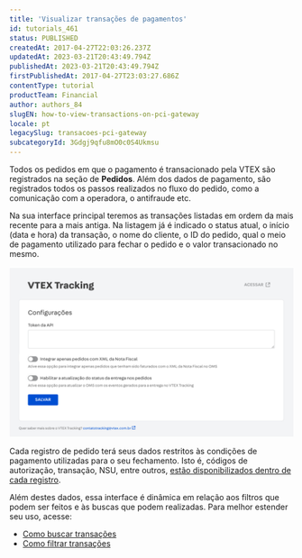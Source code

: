 ```yaml
---
title: 'Visualizar transações de pagamentos'
id: tutorials_461
status: PUBLISHED
createdAt: 2017-04-27T22:03:26.237Z
updatedAt: 2023-03-21T20:43:49.794Z
publishedAt: 2023-03-21T20:43:49.794Z
firstPublishedAt: 2017-04-27T23:03:27.686Z
contentType: tutorial
productTeam: Financial
author: authors_84
slugEN: how-to-view-transactions-on-pci-gateway
locale: pt
legacySlug: transacoes-pci-gateway
subcategoryId: 3Gdgj9qfu8mO0c0S4Ukmsu
---
```


Todos os pedidos em que o pagamento é transacionado pela VTEX são registrados na seção de **Pedidos**. Além dos dados de pagamento, são registrados todos os passos realizados no fluxo do pedido, como a comunicação com a operadora, o antifraude etc.

Na sua interface principal teremos as transações listadas em ordem da mais recente para a mais antiga.
Na listagem já é indicado o status atual, o início (data e hora) da transação, o nome do cliente, o ID do pedido, qual o meio de pagamento utilizado para fechar o pedido e o valor transacionado no mesmo.

![payment_pt](https://raw.githubusercontent.com/vtexdocs/help-center-content/refs/heads/main/_1.jpg)

Cada registro de pedido terá seus dados restritos às condições de pagamento utilizadas para o seu fechamento. Isto é, códigos de autorização, transação, NSU, entre outros, [estão disponibilizados dentro de cada registro](http://help.vtex.com/tutorial/como-visualizar-detalhes-do-pedido/).

Além destes dados, essa interface é dinâmica em relação aos filtros que podem ser feitos e às buscas que podem realizadas. Para melhor estender seu uso, acesse:

- [Como buscar transações](http://help.vtex.com/pt/tutorial/transacoes-como-buscar)
- [Como filtrar transações](http://help.vtex.com/pt/faq/filtrar-transacoes-no-pci-gateway)
